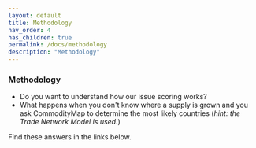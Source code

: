 ```yaml
---
layout: default
title: Methodology
nav_order: 4
has_children: true
permalink: /docs/methodology
description: "Methodology"
---
```

### Methodology
* Do you want to understand how our issue scoring works?
* What happens when you don't know where a supply is grown and you ask CommodityMap to determine the most likely countries (*hint: the Trade Network Model is used.*)

Find these answers in the links below. 
